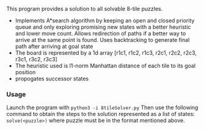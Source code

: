
This program provides a solution to all solvable 8-tile puzzles.

- Implements A\*search algorithm by keeping an open and closed priority queue and only exploring promising new states with a better heuristic and lower move count. Allows redirection of paths if a better way to arrive at the same point is found. Uses backtracking to generate final path after arriving at goal state
- The board is represented by a 1d array [r1c1, r1c2, r1c3, r2c1, r2c2, r2c3, r3c1, r3c2, r3c3]
- The heuristic used is l1-norm Manhattan distance of each tile to its goal position
- propogates successor states

### Usage
Launch the program with ```python3 -i 8tileSolver.py``` Then use the following command to obtain the steps to the solution represented as a list of states:
```solve(<puzzle>)``` where puzzle must be in the format mentioned above.
